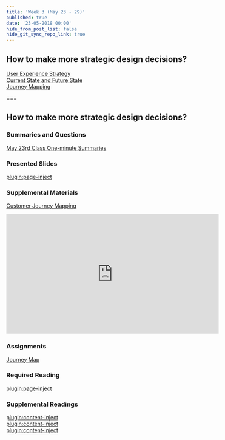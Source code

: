```yaml
---
title: 'Week 3 (May 23 - 29)'
published: true
date: '23-05-2018 00:00'
hide_from_post_list: false
hide_git_sync_repo_link: true
---
```


## How to make more strategic design decisions?  
[User Experience Strategy](https://demo.hibbittsdesign.org/cpt-363-2018/pdfs/cpt-363-slides-placeholder.pdf#page=3)  
[Current State and Future State](https://demo.hibbittsdesign.org/cpt-363-2018/pdfs/cpt-363-slides-placeholder.pdf#page=4)  
[Journey Mapping](https://demo.hibbittsdesign.org/cpt-363-2018/pdfs/cpt-363-slides-placeholder.pdf#page=5)  

===

## **How to make more strategic design decisions?**

### Summaries and Questions  
[May 23rd Class One-minute Summaries](https://sso.canvaslms.com/courses/1413912/assignments/9519524)

### Presented Slides  
[plugin:page-inject](/all-slides/week-03)

### Supplemental Materials  
[Customer Journey Mapping](https://www.youtube.com/watch?v=a40QYgO-_aM)  
<div class="embed-responsive embed-responsive-4by3"><iframe width="560" height="315" src="https://www.youtube.com/embed/a40QYgO-_aM" frameborder="0" allow="autoplay; encrypted-media" allowfullscreen></iframe></div>

### Assignments
[Journey Map](https://sso.canvaslms.com/courses/1413912/assignments/9519531)  

### Required Reading  
[plugin:page-inject](/all-readings/week-03)

### Supplemental Readings  
[plugin:content-inject](/ux-techniques-guide/how-to-understand-and-communicate-peoples-needs-and-behaviors/interviews)  
[plugin:content-inject](/ux-techniques-guide/how-to-make-more-strategic-design-decisions/journey-mapping)  
[plugin:content-inject](/ux-techniques-guide/how-to-make-more-strategic-design-decisions/user-experience-strategy)  

